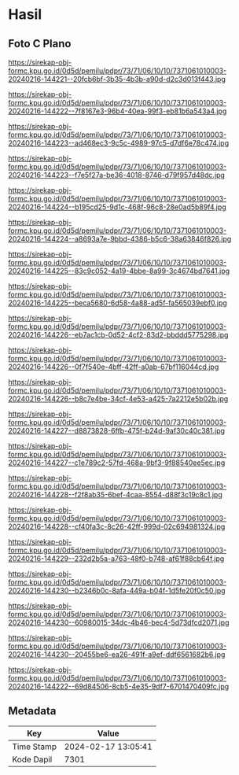 # Hasil

## Foto C Plano

https://sirekap-obj-formc.kpu.go.id/0d5d/pemilu/pdpr/73/71/06/10/10/7371061010003-20240216-144221--20fcb6bf-3b35-4b3b-a90d-d2c3d013f443.jpg

https://sirekap-obj-formc.kpu.go.id/0d5d/pemilu/pdpr/73/71/06/10/10/7371061010003-20240216-144222--7f8167e3-96b4-40ea-99f3-eb81b6a543a4.jpg

https://sirekap-obj-formc.kpu.go.id/0d5d/pemilu/pdpr/73/71/06/10/10/7371061010003-20240216-144223--ad468ec3-9c5c-4989-97c5-d7df6e78c474.jpg

https://sirekap-obj-formc.kpu.go.id/0d5d/pemilu/pdpr/73/71/06/10/10/7371061010003-20240216-144223--f7e5f27a-be36-4018-8746-d79f957d48dc.jpg

https://sirekap-obj-formc.kpu.go.id/0d5d/pemilu/pdpr/73/71/06/10/10/7371061010003-20240216-144224--b195cd25-9d1c-468f-96c8-28e0ad5b89f4.jpg

https://sirekap-obj-formc.kpu.go.id/0d5d/pemilu/pdpr/73/71/06/10/10/7371061010003-20240216-144224--a8693a7e-9bbd-4386-b5c6-38a63846f826.jpg

https://sirekap-obj-formc.kpu.go.id/0d5d/pemilu/pdpr/73/71/06/10/10/7371061010003-20240216-144225--83c9c052-4a19-4bbe-8a99-3c4674bd7641.jpg

https://sirekap-obj-formc.kpu.go.id/0d5d/pemilu/pdpr/73/71/06/10/10/7371061010003-20240216-144225--beca5680-6d58-4a88-ad5f-fa565039ebf0.jpg

https://sirekap-obj-formc.kpu.go.id/0d5d/pemilu/pdpr/73/71/06/10/10/7371061010003-20240216-144226--eb7ac1cb-0d52-4cf2-83d2-bbddd5775298.jpg

https://sirekap-obj-formc.kpu.go.id/0d5d/pemilu/pdpr/73/71/06/10/10/7371061010003-20240216-144226--0f7f540e-4bff-42ff-a0ab-67bf116044cd.jpg

https://sirekap-obj-formc.kpu.go.id/0d5d/pemilu/pdpr/73/71/06/10/10/7371061010003-20240216-144226--b8c7e4be-34cf-4e53-a425-7a2212e5b02b.jpg

https://sirekap-obj-formc.kpu.go.id/0d5d/pemilu/pdpr/73/71/06/10/10/7371061010003-20240216-144227--d8873828-6ffb-475f-b24d-9af30c40c381.jpg

https://sirekap-obj-formc.kpu.go.id/0d5d/pemilu/pdpr/73/71/06/10/10/7371061010003-20240216-144227--c1e789c2-57fd-468a-9bf3-9f88540ee5ec.jpg

https://sirekap-obj-formc.kpu.go.id/0d5d/pemilu/pdpr/73/71/06/10/10/7371061010003-20240216-144228--f2f8ab35-6bef-4caa-8554-d88f3c19c8c1.jpg

https://sirekap-obj-formc.kpu.go.id/0d5d/pemilu/pdpr/73/71/06/10/10/7371061010003-20240216-144228--cf40fa3c-8c26-42ff-999d-02c694981324.jpg

https://sirekap-obj-formc.kpu.go.id/0d5d/pemilu/pdpr/73/71/06/10/10/7371061010003-20240216-144229--232d2b5a-a763-48f0-b748-af61f88cb64f.jpg

https://sirekap-obj-formc.kpu.go.id/0d5d/pemilu/pdpr/73/71/06/10/10/7371061010003-20240216-144230--b2346b0c-8afa-449a-b04f-1d5fe20f0c50.jpg

https://sirekap-obj-formc.kpu.go.id/0d5d/pemilu/pdpr/73/71/06/10/10/7371061010003-20240216-144230--60980015-34dc-4b46-bec4-5d73dfcd2071.jpg

https://sirekap-obj-formc.kpu.go.id/0d5d/pemilu/pdpr/73/71/06/10/10/7371061010003-20240216-144230--20455be6-ea26-491f-a9ef-ddf6561682b6.jpg

https://sirekap-obj-formc.kpu.go.id/0d5d/pemilu/pdpr/73/71/06/10/10/7371061010003-20240216-144222--69d84506-8cb5-4e35-9df7-6701470409fc.jpg


## Metadata

| Key        | Value               |
| ---------- | ------------------- |
| Time Stamp | 2024-02-17 13:05:41 |
| Kode Dapil | 7301                |



